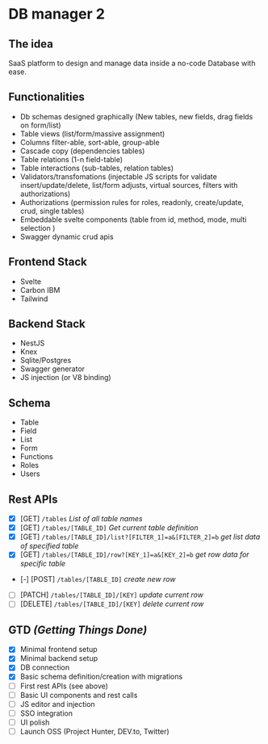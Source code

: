 # DB manager 2

## The idea 
SaaS platform to design and manage data inside a no-code Database with ease.

## Functionalities
- Db schemas designed graphically (New tables, new fields, drag fields on form/list)
- Table views (list/form/massive assignment)
- Columns filter-able, sort-able, group-able
- Cascade copy (dependencies tables)
- Table relations (1-n field-table)
- Table interactions (sub-tables, relation tables)
- Validators/transfomations (injectable JS scripts for validate insert/update/delete, list/form adjusts, virtual sources, filters with authorizations)
- Authorizations (permission rules for roles, readonly, create/update, crud, single tables)
- Embeddable svelte components (table from id, method, mode, multi selection )
- Swagger dynamic crud apis

## Frontend Stack
- Svelte
- Carbon IBM
- Tailwind

## Backend Stack
- NestJS
- Knex
- Sqlite/Postgres
- Swagger generator
- JS injection (or V8 binding) 

## Schema
- Table
- Field
- List
- Form
- Functions
- Roles
- Users

## Rest APIs
-  [x] [GET] `/tables` _List of all table names_
-  [x] [GET] `/tables/[TABLE_ID]` _Get current table definition_ 
-  [x] [GET] `/tables/[TABLE_ID]/list?[FILTER_1]=a&[FILTER_2]=b` _get list data of specified table_ 
-  [x] [GET] `/tables/[TABLE_ID]/row?[KEY_1]=a&[KEY_2]=b` _get row data for specific table_
-  [-] [POST] `/tables/[TABLE_ID]` _create new row_
-  [ ] [PATCH] `/tables/[TABLE_ID]/[KEY]` _update current row_
-  [ ] [DELETE] `/tables/[TABLE_ID]/[KEY]` _delete current row_

## GTD _(Getting Things Done)_
- [x] Minimal frontend setup
- [x] Minimal backend setup
- [x] DB connection
- [x] Basic schema definition/creation with migrations
- [ ] First rest APIs (see above)
- [ ] Basic UI components and rest calls
- [ ] JS editor and injection
- [ ] SSO integration
- [ ] UI polish
- [ ] Launch OSS (Project Hunter, DEV.to, Twitter)
